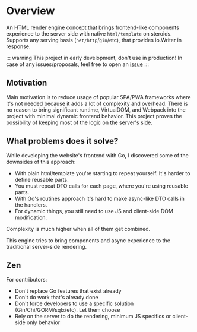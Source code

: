 # Overview

An HTML render engine concept that brings frontend-like components experience to the server side with native `html/template` on steroids. Supports any serving basis (`net/http`/`gin`/etc), that provides io.Writer in response.

::: warning
This project in early development, don't use in production! In case of any issues/proposals, feel free to open an [issue](https://github.com/yuriizinets/ssceng/issues/new)
:::

## Motivation

Main motivation is to reduce usage of popular SPA/PWA frameworks where it's not needed because it adds a lot of complexity and overhead. There is no reason to bring significant runtime, VirtualDOM, and Webpack into the project with minimal dynamic frontend behavior. This project proves the possibility of keeping most of the logic on the server's side.

## What problems does it solve?

While developing the website's frontend with Go, I discovered some of the downsides of this approach:

- With plain html/template you're starting to repeat yourself. It's harder to define reusable parts.
- You must repeat DTO calls for each page, where you're using reusable parts.
- With Go's routines approach it's hard to make async-like DTO calls in the handlers.
- For dynamic things, you still need to use JS and client-side DOM modification.

Complexity is much higher when all of them get combined.

This engine tries to bring components and async experience to the traditional server-side rendering.

## Zen

For contributors:  

- Don't replace Go features that exist already
- Don't do work that's already done
- Don't force developers to use a specific solution (Gin/Chi/GORM/sqlx/etc). Let them choose
- Rely on the server to do the rendering, minimum JS specifics or client-side only behavior
